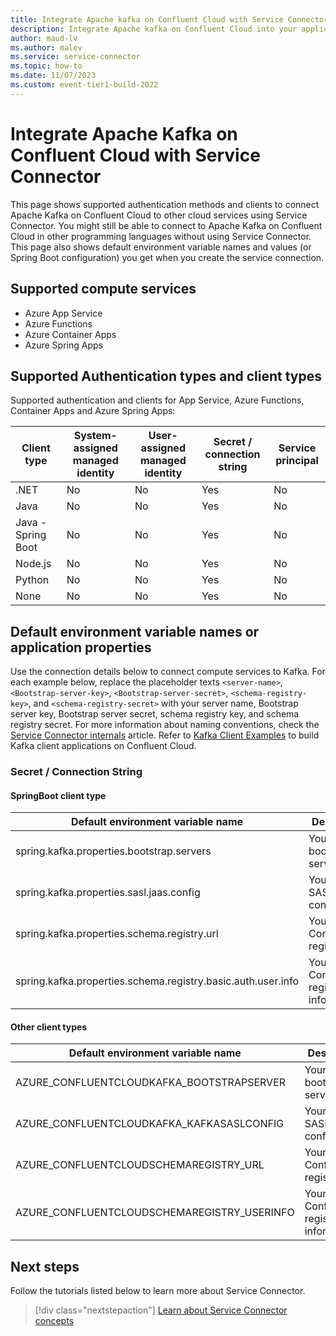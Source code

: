 ```yaml
---
title: Integrate Apache kafka on Confluent Cloud with Service Connector
description: Integrate Apache kafka on Confluent Cloud into your application with Service Connector
author: maud-lv
ms.author: malev
ms.service: service-connector
ms.topic: how-to
ms.date: 11/07/2023
ms.custom: event-tier1-build-2022
---
```

# Integrate Apache Kafka on Confluent Cloud with Service Connector

This page shows supported authentication methods and clients to connect Apache Kafka on Confluent Cloud to other cloud services using Service Connector. You might still be able to connect to Apache Kafka on Confluent Cloud in other programming languages without using Service Connector. This page also shows default environment variable names and values (or Spring Boot configuration) you get when you create the service connection. 

## Supported compute services

- Azure App Service
- Azure Functions
- Azure Container Apps
- Azure Spring Apps

## Supported Authentication types and client types

Supported authentication and clients for App Service, Azure Functions, Container Apps and Azure Spring Apps:

| Client type        | System-assigned managed identity | User-assigned managed identity | Secret / connection string | Service principal |
|--------------------|----------------------------------|--------------------------------|----------------------------|-------------------|
| .NET               | No                               | No                             | Yes                        | No                |
| Java               | No                               | No                             | Yes                        | No                |
| Java - Spring Boot | No                               | No                             | Yes                        | No                |
| Node.js            | No                               | No                             | Yes                        | No                |
| Python             | No                               | No                             | Yes                        | No                |
| None               | No                               | No                             | Yes                        | No                |

## Default environment variable names or application properties

Use the connection details below to connect compute services to Kafka. For each example below, replace the placeholder texts `<server-name>`, `<Bootstrap-server-key>`, `<Bootstrap-server-secret>`, `<schema-registry-key>`, and `<schema-registry-secret>` with your server name, Bootstrap server key, Bootstrap server secret, schema registry key, and schema registry secret. For more information about naming conventions, check the [Service Connector internals](concept-service-connector-internals.md#configuration-naming-convention) article. Refer to [Kafka Client Examples](https://docs.confluent.io/cloud/current/client-apps/examples.html#) to build Kafka client applications on Confluent Cloud.

### Secret / Connection String

#### SpringBoot client type

| Default environment variable name                            | Description                              | Example value                                                                                                                                |
| ------------------------------------------------------------ | ---------------------------------------- | -------------------------------------------------------------------------------------------------------------------------------------------- |
| spring.kafka.properties.bootstrap.servers                    | Your Kafka bootstrap server              | `pkc-<server-name>.eastus.azure.confluent.cloud:9092`                                                                                      |
| spring.kafka.properties.sasl.jaas.config                     | Your Kafka SASL configuration            | `org.apache.kafka.common.security.plain.PlainLoginModule required username='<Bootstrap-server-key>' password='<Bootstrap-server-secret>';` |
| spring.kafka.properties.schema.registry.url                  | Your Confluent registry URL              | `https://psrc-<server-name>.westus2.azure.confluent.cloud`                                                                                 |
| spring.kafka.properties.schema.registry.basic.auth.user.info | Your Confluent registry user information | `<schema-registry-key>:<schema-registry-secret>`                                                                                           |

#### Other client types

| Default environment variable name           | Description                              | Example value                                                                                                                              |
|---------------------------------------------|------------------------------------------|--------------------------------------------------------------------------------------------------------------------------------------------|
| AZURE_CONFLUENTCLOUDKAFKA_BOOTSTRAPSERVER   | Your Kafka bootstrap server              | `pkc-<server-name>.eastus.azure.confluent.cloud:9092`                                                                                      |
| AZURE_CONFLUENTCLOUDKAFKA_KAFKASASLCONFIG   | Your Kafka SASL configuration            | `org.apache.kafka.common.security.plain.PlainLoginModule required username='<Bootstrap-server-key>' password='<Bootstrap-server-secret>';` |
| AZURE_CONFLUENTCLOUDSCHEMAREGISTRY_URL      | Your Confluent registry URL              | `https://psrc-<server-name>.westus2.azure.confluent.cloud`                                                                                 |
| AZURE_CONFLUENTCLOUDSCHEMAREGISTRY_USERINFO | Your Confluent registry user information | `<schema-registry-key>:<schema-registry-secret>`                                                                                           |

## Next steps

Follow the tutorials listed below to learn more about Service Connector.

> [!div class="nextstepaction"]
> [Learn about Service Connector concepts](./concept-service-connector-internals.md)
